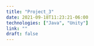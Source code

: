 ```yaml
---
title: "Project_3"
date: 2021-09-18T11:23:21-06:00
technologies: ["Java", "Unity"]
link: ""
draft: false
---
```

